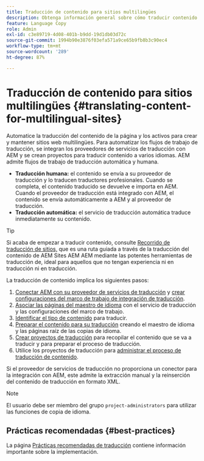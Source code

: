```yaml
---
title: Traducción de contenido para sitios multilingües
description: Obtenga información general sobre cómo traducir contenido para sitios multilingües.
feature: Language Copy
role: Admin
exl-id: c3e89719-4d08-401b-b9dd-19d1db03d72c
source-git-commit: 1994b90e3876f03efa571a9ce65b9fb8b3c90ec4
workflow-type: tm+mt
source-wordcount: '289'
ht-degree: 87%

---
```


# Traducción de contenido para sitios multilingües {#translating-content-for-multilingual-sites}

Automatice la traducción del contenido de la página y los activos para crear y mantener sitios web multilingües. Para automatizar los flujos de trabajo de traducción, se integran los proveedores de servicios de traducción con AEM y se crean proyectos para traducir contenido a varios idiomas. AEM admite flujos de trabajo de traducción automática y humana.

* **Traducción humana:** el contenido se envía a su proveedor de traducción y lo traducen traductores profesionales. Cuando se completa, el contenido traducido se devuelve e importa en AEM. Cuando el proveedor de traducción está integrado con AEM, el contenido se envía automáticamente a AEM y al proveedor de traducción.
* **Traducción automática:** el servicio de traducción automática traduce inmediatamente su contenido.

>[!TIP]
>
>Si acaba de empezar a traducir contenido, consulte [Recorrido de traducción de sitios,](/help/journey-sites/translation/overview.md) que es una ruta guiada a través de la traducción del contenido de AEM Sites AEM AEM mediante las potentes herramientas de traducción de, ideal para aquellos que no tengan experiencia ni en traducción ni en traducción.

La traducción de contenido implica los siguientes pasos:

1. [Conectar AEM con su proveedor de servicios de traducción](integration-framework.md#connecting-to-a-translation-service-provider) y [crear configuraciones del marco de trabajo de integración de traducción](integration-framework.md).
1. [Asociar las páginas del maestro de idioma](integration-framework.md#configuring-pages-for-translation) con el servicio de traducción y las configuraciones del marco de trabajo.
1. [Identificar el tipo de contenido](rules.md) para traducir.
1. [Preparar el contenido para su traducción](preparation.md) creando el maestro de idioma y las páginas raíz de las copias de idioma.
1. [Crear proyectos de traducción](managing-projects.md) para recopilar el contenido que se va a traducir y para preparar el proceso de traducción.
1. Utilice los proyectos de traducción para [administrar el proceso de traducción de contenido](managing-projects.md).

Si el proveedor de servicios de traducción no proporciona un conector para la integración con AEM, este admite la extracción manual y la reinserción del contenido de traducción en formato XML.

>[!NOTE]
>
>El usuario debe ser miembro del grupo `project-administrators` para utilizar las funciones de copia de idioma.

## Prácticas recomendadas   {#best-practices}

La página [Prácticas recomendadas de traducción](best-practices.md) contiene información importante sobre la implementación.
